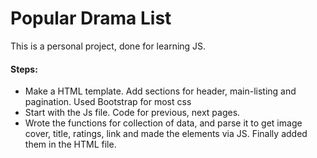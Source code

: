 # Popular Drama List

This is a personal project, done for learning JS. 
#### Steps:
 - Make a HTML template. Add sections for header, main-listing and pagination. Used Bootstrap for most css
 - Start with the Js file. Code for previous, next pages. 
 - Wrote the functions for collection of data, and parse it to get image cover, title, ratings, link and made the elements via JS. Finally added them in the HTML file.
